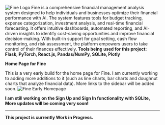 ![Fine Logo](https://github.com/user-attachments/assets/ae9541cc-a6a4-41b4-b520-93d98c5de20a)
Fine is a comprehensive financial management analysis system designed to help individuals and businesses optimize their financial performance with AI. The system features tools for budget tracking, expense categorization, investment analysis, and real-time financial forecasting. It offers intuitive dashboards, automated reporting, and AI-driven insights to identify cost-saving opportunities and improve financial decision-making. With built-in support for goal setting, cash flow monitoring, and risk assessment, the platform empowers users to take control of their finances effectively.
**Tools being used for this project: Flask, PyTorch, React.js, Pandas/NumPy, SQLite, Plotly**


**Home Page for Fine**

This is a very early build for the home page for Fine. I am currently working to adding more additions to it (such as line charts, bar charts and doughnut charts that analyze financial data). More links to the sidebar will be added soon.
![Fine Early Homepage](https://github.com/user-attachments/assets/0e111f59-b3da-424a-942f-3dd29ec2baf5)

**I am still working on the Sign Up and Sign In functionality with SQLite, More updates will be coming very soon!**

----------------------------------------------------------------------------
**This project is currently Work in Progress.**
